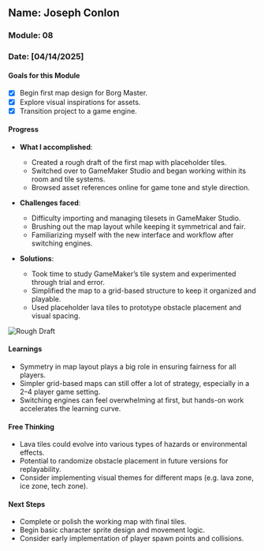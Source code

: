 ## Name: Joseph Conlon
### Module: 08

### Date: [04/14/2025]

#### Goals for this Module
- [x] Begin first map design for Borg Master.
- [x] Explore visual inspirations for assets.
- [x] Transition project to a game engine.

#### Progress
- **What I accomplished**:
  - Created a rough draft of the first map with placeholder tiles.
  - Switched over to GameMaker Studio and began working within its room and tile systems.
  - Browsed asset references online for game tone and style direction.

- **Challenges faced**:
  - Difficulty importing and managing tilesets in GameMaker Studio.
  - Brushing out the map layout while keeping it symmetrical and fair.
  - Familiarizing myself with the new interface and workflow after switching engines.

- **Solutions**:
  - Took time to study GameMaker’s tile system and experimented through trial and error.
  - Simplified the map to a grid-based structure to keep it organized and playable.
  - Used placeholder lava tiles to prototype obstacle placement and visual spacing.
    
![Rough Draft](./assets/Basic_Map_-_Joseph_C.png)

#### Learnings
- Symmetry in map layout plays a big role in ensuring fairness for all players.
- Simpler grid-based maps can still offer a lot of strategy, especially in a 2–4 player game setting.
- Switching engines can feel overwhelming at first, but hands-on work accelerates the learning curve.

#### Free Thinking
- Lava tiles could evolve into various types of hazards or environmental effects.
- Potential to randomize obstacle placement in future versions for replayability.
- Consider implementing visual themes for different maps (e.g. lava zone, ice zone, tech zone).

#### Next Steps
- Complete or polish the working map with final tiles.
- Begin basic character sprite design and movement logic.
- Consider early implementation of player spawn points and collisions.
